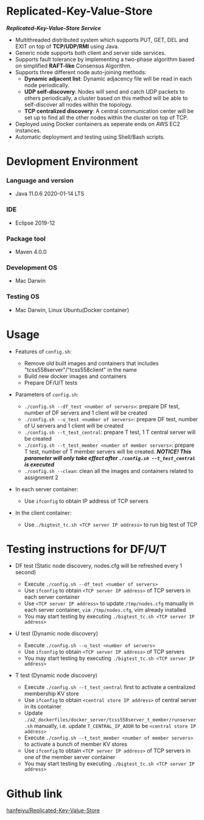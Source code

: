 # Replicated-Key-Value-Store

***Replicated-Key-Value-Store Service***

- Multithreaded distributed system which supports PUT, GET, DEL and EXIT on top
    of **TCP/UDP/RMI** using Java.
- Generic node supports both client and server side services.
- Supports fault tolerance by implementing a two-phase algorithm based on
    simplified **RAFT-like** Consensus Algorithm.
- Supports three different node auto-joining methods: 
    - **Dynamic adjacent list**: Dynamic adjacency file will be read in each node
        periodically.
    - **UDP self-discovery**: Nodes will send and catch UDP packets to others
        periodically, a cluster based on this method will be able to
        self-discover all nodes within the topology. 
    - **TCP centralized discovery**: A central communication center will be
        set up to find all the other nodes within the cluster on top of TCP.
- Deployed using Docker containers as seperate ends on AWS EC2 instances.
- Automatic deployment and testing using Shell/Bash scripts.

# Devlopment Environment
### Language and version
  - Java 11.0.6 2020-01-14 LTS

### IDE
  - Eclipse 2019-12

### Package tool
  - Maven 4.0.0

### Development OS 
  - Mac Darwin

### Testing OS 
  - Mac Darwin, Linux Ubuntu(Docker container)

# Usage
- Features of `config.sh`: 
    - Remove old built images and containers that includes "tcss558server"/"tcss558client" in the name 
    - Build new docker images and containers 
    - Prepare DF/U/T tests 

- Parameters of `config.sh`:
    - `./config.sh --df_test <number of servers>`: prepare DF test, number of DF servers and 1 client will be created 
    - `./config.sh --u_test <number of servers>`: prepare DF test, number of U servers and 1 client will be created 
    - `./config.sh --t_test_central`: prepare T test, 1 T central server will be created 
    - `./config.sh --t_test_member <number of member servers>`: prepare T test, number of T member servers will be created. ***NOTICE! This parameter will only take effect after `./config.sh --t_test_central` is executed*** 
    - `./config.sh --clean`: clean all the images and containers related to assignment 2 

- In each server container:
    - Use `ifconfig` to obtain IP address of TCP servers 

- In the client container:
    - Use `./bigtest_tc.sh <TCP server IP address>` to run big test of TCP 

# Testing instructions for DF/U/T
  - DF test (Static node discovery, nodes.cfg will be refreshed every 1 second)
    - Execute `./config.sh --df_test <number of servers>` 
    - Use `ifconfig` to obtain `<TCP server IP address>` of TCP servers in each server container
    - Use `<TCP server IP address>` to update `/tmp/nodes.cfg` manually in each server container, `vim /tmp/nodes.cfg`, vim already installed 
    - You may start testing by executing `./bigtest_tc.sh <TCP server IP address>` 

  - U test (Dynamic node discovery)
    - Execute `./config.sh --u_test <number of servers>` 
    - Use `ifconfig` to obtain `<TCP server IP address>` of TCP servers 
    - You may start testing by executing `./bigtest_tc.sh <TCP server IP address>` 

  - T test (Dynamic node discovery)
    - Execute `./config.sh --t_test_central` first to activate a centralized membership KV store 
    - Use `ifconfig` to obtain `<central store IP address>` of central server in its container 
    - Update `./a2_dockerfiles/docker_server/tcss558server_t_member/runserver.sh` manually, i.e. update `T_CENTRAL_IP_ADDR` to be `<central store IP address>` 
    - Execute `./config.sh --t_test_member <number of member servers>` to activate a bunch of member KV stores 
    - Use `ifconfig` to obtain `<TCP server IP address>` of TCP servers in one of the member server container 
    - You may start testing by executing `./bigtest_tc.sh <TCP server IP address>`

# Github link
[hanfeiyu/Replicated-Key-Value-Store](https://github.com/hanfeiyu/Replicated-Key-Value-Store)



